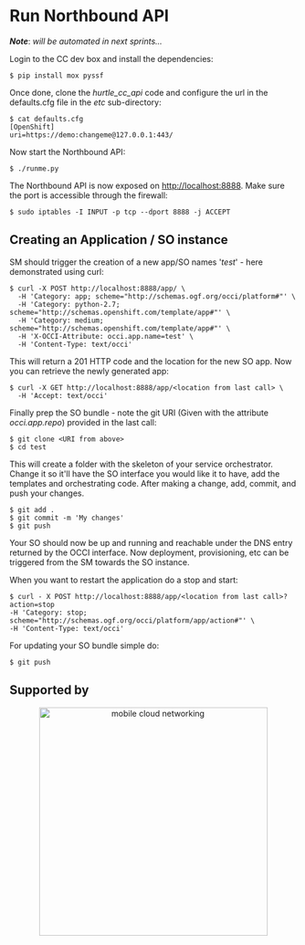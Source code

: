 # Run Northbound API

***Note***: *will be automated in next sprints...*

Login to the CC dev box and install the dependencies:

	$ pip install mox pyssf

Once done, clone the *hurtle\_cc\_api* code and configure the url in the defaults.cfg file in the *etc* sub-directory:

	$ cat defaults.cfg
	[OpenShift]
	uri=https://demo:changeme@127.0.0.1:443/

Now start the Northbound API:

	$ ./runme.py

The Northbound API is now exposed on [http://localhost:8888](http://localhost:8888). Make sure the port is accessible through the firewall:

	$ sudo iptables -I INPUT -p tcp --dport 8888 -j ACCEPT

## Creating an Application / SO instance

SM should trigger the creation of a new app/SO names '*test*' - here demonstrated using curl:

	$ curl -X POST http://localhost:8888/app/ \
      -H 'Category: app; scheme="http://schemas.ogf.org/occi/platform#"' \
      -H 'Category: python-2.7; scheme="http://schemas.openshift.com/template/app#"' \
      -H 'Category: medium; scheme="http://schemas.openshift.com/template/app#"' \
      -H 'X-OCCI-Attribute: occi.app.name=test' \
      -H 'Content-Type: text/occi'

This will return a 201 HTTP code and the location for the new SO app. Now you can retrieve the newly generated app:

	$ curl -X GET http://localhost:8888/app/<location from last call> \
      -H 'Accept: text/occi'

Finally prep the SO bundle - note the git URI (Given with the attribute *occi.app.repo*) provided in the last call:

	$ git clone <URI from above>
	$ cd test

This will create a folder with the skeleton of your service orchestrator. Change it so it'll have the SO interface you would like it to have, add the templates and orchestrating code. After making a change, add, commit, and push your changes.

	$ git add .
	$ git commit -m 'My changes'
	$ git push

Your SO should now be up and running and reachable under the DNS entry returned by the OCCI interface. Now deployment, provisioning, etc can be triggered from the SM towards the SO instance.

When you want to restart the application do a stop and start:

	$ curl - X POST http://localhost:8888/app/<location from last call>?action=stop
	-H 'Category: stop; scheme="http://schemas.ogf.org/occi/platform/app/action#"' \
    -H 'Content-Type: text/occi'

For updating your SO bundle simple do:

	$ git push

## Supported by

<div align="center" >
<a href='http://blog.zhaw.ch/icclab'>
<img src="https://raw.githubusercontent.com/icclab/hurtle/master/docs/figs/mcn_logo.png" title="mobile cloud networking" width=400px>
</a>
</div>
